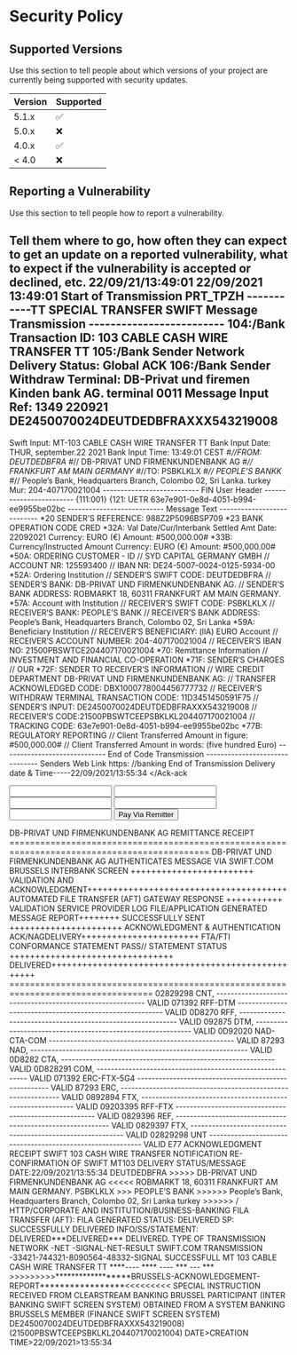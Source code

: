 # Security Policy

## Supported Versions

Use this section to tell people about which versions of your project are
currently being supported with security updates.

| Version | Supported          |
| ------- | ------------------ |
| 5.1.x   | :white_check_mark: |
| 5.0.x   | :x:                |
| 4.0.x   | :white_check_mark: |
| < 4.0   | :x:                |

## Reporting a Vulnerability

Use this section to tell people how to report a vulnerability.

Tell them where to go, how often they can expect to get an update on a
reported vulnerability, what to expect if the vulnerability is accepted or
declined, etc.
22/09/21/13:49:01 
22/09/2021 13:49:01 Start of Transmission PRT_TPZH 
-----------TT SPECIAL TRANSFER SWIFT Message Transmission ------------------------- 
104:/Bank Transaction ID: 103 CABLE CASH WIRE TRANSFER TT 
105:/Bank Sender Network Delivery Status: Global ACK 
106:/Bank Sender Withdraw Terminal: DB-Privat und firemen Kinden bank AG. terminal 0011 
Message Input Ref: 1349 220921 DE2450070024DEUTDEDBFRAXXX543219008 
 ------------------------------------------------------------------------------------ 
Swift Input: MT-103 CABLE CASH WIRE TRANSFER TT 
Bank Input Date: THUR, september.22 2021 
Bank Input Time: 13:49:01 CEST 
#*//FROM: DEUTDEDBFRA 
#*// DB-PRIVAT UND FIRMENKUNDENBANK AG 
#*// FRANKFURT AM MAIN GERMANY 
#*//TO: PSBKLKLX 
#*// PEOPLE’S BANKK 
#*// People’s Bank, Headquarters Branch, Colombo 02, Sri Lanka. turkey 
Mur: 204-407170021004 
--------------------------- FIN User Header ------------------------ 
{111:001} 
{121: UETR 63e7e901-0e8d-4051-b994-ee9955be02bc 
--------------------------- Message Text --------------------------- 
*20 SENDER’S REFERENCE: 988Z2P5096BSP709 
*23 BANK OPERATION CODE CRED 
*32A: Val Date/Cur/Interbank Settled Amt 
 Date: 22092021 
 Currency: EURO (€) 
 Amount: #500,000.00# 
*33B: Currency/Instructed Amount 
 Currency: EURO (€) 
 Amount: #500,000.00# 
*50A: ORDERING CUSTOMER - ID 
// SYD CAPITAL GERMANY GMBH 
// ACCOUNT NR: 125593400 
// IBAN NR: DE24-5007-0024-0125-5934-00 
*52A: Ordering Institution 
// SENDER’S SWIFT CODE: DEUTDEDBFRA 
// SENDER’S BANK: DB-PRIVAT UND FIRMENKUNDENBANK AG. 
// SENDER’S BANK ADDRESS: ROBMARKT 18, 60311 FRANKFURT AM MAIN GERMANY. 
*57A: Account with Institution 
// RECEIVER’S SWIFT CODE: PSBKLKLX 
// RECEIVER’S BANK: PEOPLE’S BANK 
// RECEIVER’S BANK ADDRESS: People’s Bank, Headquarters Branch, Colombo 02, Sri Lanka 
*59A: Beneficiary Institution 
// RECEIVER’S BENEFICIARY: (llA) EURO Account 
// RECEIVER’S ACCOUNT NUMBER: 204-407170021004 
// RECEIVER’S IBAN NO: 21500PBSWTCE204407170021004 
*70: Remittance Information 
// INVESTMENT AND FINANCIAL CO-OPERATION 
*71F: SENDER’S CHARGES 
// OUR 
*72F: SENDER TO RECEIVER’S INFORMATION 
// WIRE CREDIT DEPARTMENT DB-PRIVAT UND FIRMENKUNDENBANK AG: 
// TRANSFER ACKNOWLEDGED CODE: DBX1000778004456777732 
// RECEIVER’S WITHDRAW TERMINAL TRANSACTION CODE: 11D3451450591F75 
// SENDER’S INPUT: DE2450070024DEUTDEDBFRAXXX543219008 
// RECEIVER’S CODE:21500PBSWTCEEPSBKLKL204407170021004 
// TRACKING CODE: 63e7e901-0e8d-4051-b994-ee9955be02bc 
*77B: REGULATORY REPORTING 
// Client Transferred Amount in figure: #500,000.00# 
// Client Transferred Amount in words: (five hundred Euro) 
----------------------------- End of Code Transmission ------------------------------- 
Senders Web Link https: //banking End of Transmission 
Delivery date & Time-----22/09/2021/13:55:34 
</PseudoAckNack> 
</Ack-ack 
<html> <body> <form Sender=// DEUTDEDBFRA /REMITTER/ SYD CAPITAL GERMANY GMBH 
name="SubmitRemitaForm" method="POST"> <input amount="value="500,000.00" type=" APPROVED "> 
<input Track Code=" 63e7e901-0e8d-4051-b994-ee9955be02bc " type="APPROVED"> 
<input Beneficiary=" IMPERIAL CONSORTIUM OF RESEARCH AND DEVELOPMENT type=" APPROVED"> 
 <input Turn no =" 988Z2P5096BSP709 " type=" APPROVED "> 
 <input Transaction Date and Time ="22-09-2021"Time=13:55:34 =" APPROVED "> 
 <input type ="submit" name="submitting" value="Pay Via Remitter"> </form> </body> </html> 
DB-PRIVAT UND FIRMENKUNDENBANK AG 
REMITTANCE RECEIPT 
============================================================================================= 
DB-PRIVAT UND FIRMENKUNDENBANK AG AUTHENTICATES MESSAGE VIA SWIFT.COM BRUSSELS INTERBANK SCREEN 
++++++++++++++++++++++++ VALIDATION AND ACKNOWLEDGMENT+++++++++++++++++++++++++++++++++++++++ 
AUTOMATED FILE TRANSFER (AFT) GATEWAY RESPONSE 
+++++++++++ VALIDATION SERVICE PROVIDER LOG FILE/APPLICATION GENERATED MESSAGE REPORT++++++++ 
SUCCESSFULLY SENT 
++++++++++++++++++++++ ACKNOWLEDGMENT & AUTHENTICATION ACK/NAGDELIVERY+++++++++++++++++++++++ 
FTA/FTI CONFORMANCE STATEMENT PASS// STATEMENT STATUS 
++++++++++++++++++++++++++++++++ DELIVERED+++++++++++++++++++++++++++++++++++++++++++++++++++ 
================================================================================== 
02829298 CNT, ---------------------------------------------------------- VALID 
071392 RFF-DTM --------------------------------------------------------- VALID 
0D8270 RFF, ------------------------------------------------------------ VALID 
092875 DTM, ------------------------------------------------------------ VALID 
0D92020 NAD-CTA-COM ---------------------------------------------------- VALID 
87293 NAD, ------------------------------------------------------------- VALID 
0D8282 CTA, ------------------------------------------------------------ VALID 
0D828291 COM, ---------------------------------------------------------- VALID 
071392 ERC-FTX-5G4 ----------------------------------------------------- VALID 
87293 ERC, ------------------------------------------------------------- VALID 
0892894 FTX, ----------------------------------------------------------- VALID 
09203395 RFF-FTX ------------------------------------------------------- VALID 
0829396 REF, ----------------------------------------------------------- VALID 
0829397 FTX, ----------------------------------------------------------- VALID 
02829298 UNT ----------------------------------------------------------- VALID 
E77 ACKNOWLEDGMENT RECEIPT SWIFT 103 CASH WIRE TRANSFER NOTIFICATION 
RE-CONFIRMATION OF SWIFT MT103 DELIVERY STATUS/MESSAGE DATE:22/09/2021/13:55:34 
DEUTDEDBFRA >>>>> DB-PRIVAT UND FIRMENKUNDENBANK AG <<<<< ROBMARKT 18, 60311 FRANKFURT 
AM MAIN GERMANY. 
PSBKLKLX >>> PEOPLE’S BANK >>>>>> People’s Bank, Headquarters Branch, Colombo 02, Sri Lanka turkey >>>>>> 
/ HTTP/CORPORATE AND INSTITUTION/BUSINESS-BANKING 
FILA TRANSFER (AFT): FILA GENERATED 
STATUS: DELIVERED 
SP: SUCCESSFULLY DELIVERED 
INFO/SS/STATEMENT: DELIVERED***DELIVERED*** DELIVERED. 
TYPE OF TRANSMISSION NETWORK -NET -SIGNAL-NET-RESULT 
SWIFT.COM TRANSMISSION -33421-744321-8090564-48332-SIGNAL SUCCESSFULL 
MT 103 CABLE CASH WIRE TRANSFER TT ****---- **** ---- *** --- *** 
>>>>>>>>>******************BRUSSELS-ACKNOWLEDGEMENT-REPORT*****************<<<<<<<<< 
SPECIAL INSTRUCTION RECEIVED FROM CLEARSTREAM BANKING BRUSSEL PARTICIPANT (INTER BANKING SWIFT SCREEN SYSTEM) 
OBTAINED FROM A SYSTEM BANKING BRUSSELS MEMBER (FINANCE SWIFT SCREEN SYSTEM) 
DE2450070024DEUTDEDBFRAXXX543219008) (21500PBSWTCEEPSBKLKL204407170021004) 
DATE>CREATION TIME>22/09/2021>13:55:34 
